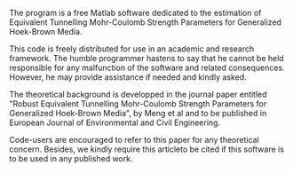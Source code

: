 The program is a free Matlab software dedicated to
the estimation of Equivalent Tunnelling Mohr-Coulomb
Strength Parameters for Generalized Hoek-Brown Media.


This code is freely distributed for use in an academic and
research framework. The humble programmer hastens to say
that he cannot be held responsible for any malfunction
of the software and related consequences. However, he may
provide assistance if needed and kindly asked.


The theoretical background is developped in the journal
paper entitled "Robust Equivalent Tunnelling Mohr-Coulomb
Strength Parameters for Generalized Hoek-Brown Media", by
Meng et al and to be published in European Journal of 
Environmental and Civil Engineering.


Code-users are encouraged to refer to this paper
for any theoretical concern. Besides, we kindly require
this articleto be cited if this software is to be used in any
published work.


